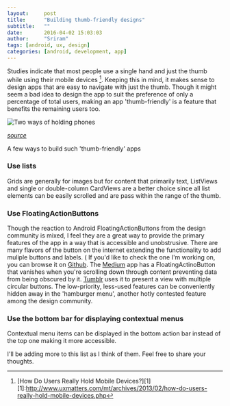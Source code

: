 ```yaml
---
layout:     post
title:      "Building thumb-friendly designs"
subtitle:   ""
date:       2016-04-02 15:03:03
author:     "Sriram"
tags: [android, ux, design]
categories: [android, development, app]
---
```


Studies indicate that most people use a single hand and just the thumb while using their mobile devices [^uxmatters]. Keeping this in mind, it makes sense to design apps that are easy to navigate with just the thumb. Though it might seem a bad idea to design the app to suit the preference of only a percentage of total users, making an app 'thumb-friendly' is a feature that benefits the remaining users too. <!--more-->

![Two ways of holding phones](http://www.uxmatters.com/mt/archives/2013/02/images/HoldPhones_Figure-2.png "Phone usage")

*[source](http://www.uxmatters.com/mt/archives/2013/02/how-do-users-really-hold-mobile-devices.php)*

A few ways to build such 'thumb-friendly' apps

### Use lists

Grids are generally for images but for content that primarily text, ListViews and single or double-column CardViews are a better choice since all list elements can be easily scrolled and are pass within the range of the thumb. 

### Use FloatingActionButtons

Though the reaction to Android FloatingActionButtons from the design community is mixed, I feel they are a great way to provide the primary features of the app in a way that is accessible and unobstrusive. There are many flavors of the button on the internet extending the functionality to add muliple buttons and labels. ( If you'd like to check the one I'm working on, you can browse it on [Github](https://github.com/SriramBms/Amoeba). The [Medium](http://medium.com) app has a FloatingActinoButton that vanishes when you're scrolling down through content preventing data from being obscured by it. [Tumblr](http://tumblr.com) uses it to present a view with multiple circular buttons. The low-priority, less-used features can be conveniently hidden away in the 'hamburger menu', another hotly contested feature among the design community. 

### Use the bottom bar for displaying contextual menus

Contextual menu items can be displayed in the bottom action bar instead of the top one making it more accessible. 

I'll be adding more to this list as I think of them. Feel free to share your thoughts.

[^uxmatters]:[How Do Users Really Hold Mobile Devices?][1]
[1]:<http://www.uxmatters.com/mt/archives/2013/02/how-do-users-really-hold-mobile-devices.php>

